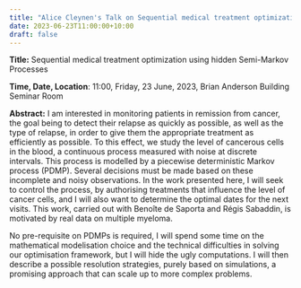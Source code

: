 ```yaml
---
title: "Alice Cleynen's Talk on Sequential medical treatment optimization using hidden Semi-Markov Processes"
date: 2023-06-23T11:00:00+10:00
draft: false
---
```



__Title:__ Sequential medical treatment optimization using hidden Semi-Markov Processes


__Time, Date, Location__: 11:00, Friday, 23 June, 2023, Brian Anderson Building Seminar Room

__Abstract:__ I am interested in monitoring patients in remission from cancer, the 
goal being to detect their relapse as quickly as possible, as well as 
the type of relapse, in order to give them the appropriate treatment as 
efficiently as possible. To this effect, we study the level of cancerous 
cells in the blood, a continuous process measured with noise at discrete 
intervals. This process is modelled by a piecewise deterministic Markov 
process (PDMP). Several decisions must be made based on these incomplete 
and noisy observations.
In the work presented here, I will seek to control the process, by 
authorising treatments that influence the level of cancer cells, and I 
will also want to determine the optimal dates for the next visits. This 
work, carried out with Benoîte de Saporta and Régis Sabaddin, is 
motivated by real data on multiple myeloma.

No pre-requisite on PDMPs is required, I will spend some time on the 
mathematical modelisation choice and the technical difficulties in 
solving our optimisation framework, but I will hide the ugly computations.
I will then describe a possible resolution strategies,  purely based on 
simulations, a promising approach that can scale up to more complex 
problems.


